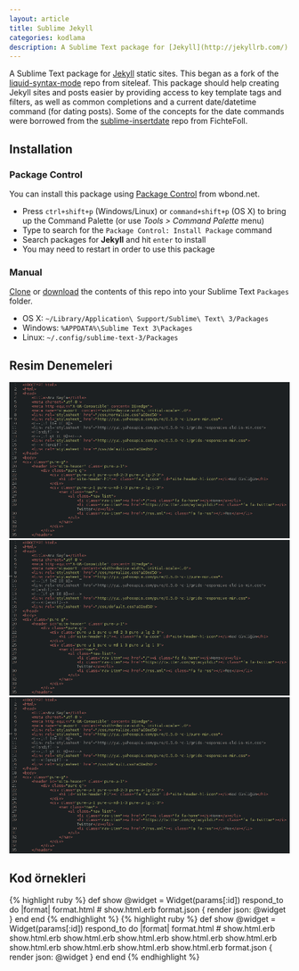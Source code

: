 ```yaml
---
layout: article
title: Sublime Jekyll
categories: kodlama
description: A Sublime Text package for [Jekyll](http://jekyllrb.com/) static sites.
---
```


A Sublime Text package for [Jekyll](http://jekyllrb.com/) static sites. This began as a fork of the [liquid-syntax-mode](https://github.com/siteleaf/liquid-syntax-mode) repo from siteleaf. This package should help creating Jekyll sites and posts easier by providing access to key template tags and filters, as well as common completions and a current date/datetime command (for dating posts). Some of the concepts for the date commands were borrowed from the [sublime-insertdate](https://github.com/FichteFoll/sublimetext-insertdate) repo from FichteFoll.

## Installation

### Package Control

You can install this package using [Package Control](https://sublime.wbond.net/packages/Jekyll) from wbond.net.

* Press `ctrl+shift+p` (Windows/Linux) or `command+shift+p` (OS X) to bring up the Command Palette (or use _Tools > Command Palette_ menu)
* Type to search for the `Package Control: Install Package` command
* Search packages for **Jekyll** and hit `enter` to install
* You may need to restart in order to use this package

### Manual

[Clone](https://github.com/23maverick23/sublime-jekyll.git) or [download](https://github.com/23maverick23/sublime-jekyll/archive/master.zip) the contents of this repo into your Sublime Text `Packages` folder.

* OS X: `~/Library/Application\ Support/Sublime\ Text\ 3/Packages`
* Windows: `%APPDATA%\Sublime Text 3\Packages`
* Linux: `~/.config/sublime-text-3/Packages`

## Resim Denemeleri
![Kod](/images/header.png)
<img src="/images/header.png" alt="Kod" class="pure-img">
[<img src="/images/header.png" alt="Kod" class="pure-img">](/images/header.png)

## Kod örnekleri
{% highlight ruby %}
def show
  @widget = Widget(params[:id])
  respond_to do |format|
    format.html # show.html.erb
    format.json { render json: @widget }
  end
end
{% endhighlight %}
{% highlight ruby %}
def show
  @widget = Widget(params[:id])
  respond_to do |format|
    format.html # show.html.erb show.html.erb show.html.erb show.html.erb show.html.erb show.html.erb show.html.erb show.html.erb show.html.erb show.html.erb
    format.json { render json: @widget }
  end
end
{% endhighlight %}